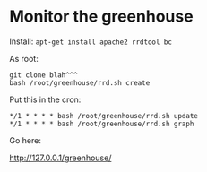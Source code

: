 # Monitor the greenhouse

Install:
`apt-get install apache2 rrdtool bc`

As root:
```
git clone blah^^^
bash /root/greenhouse/rrd.sh create
```

Put this in the cron:

```
*/1 * * * * bash /root/greenhouse/rrd.sh update
*/1 * * * * bash /root/greenhouse/rrd.sh graph
```

Go here:

http://127.0.0.1/greenhouse/